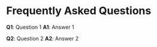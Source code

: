 # Frequently Asked Questions

**Q1**: Question 1
**A1**: Answer 1

**Q2**: Question 2
**A2**: Answer 2
